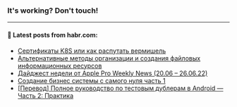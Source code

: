 ### It's working? Don't touch!

---
<!--
#### 🛠️ Technical stack:

![C++](https://img.shields.io/badge/C++-informational?logo=c%2B%2B&style=flat&logoColor=white&color=9C033A)
![Java](https://img.shields.io/badge/Java-informational?logo=java&style=flat&logoColor=white&color=007396)
![Kotlin](https://img.shields.io/badge/Kotlin-informational?logo=Kotlin&style=flat&logoColor=white&color=0095D5)
![JS](https://img.shields.io/badge/JS-informational?logo=javaScript&style=flat&logoColor=black&color=F7Df1E) <br>
![HTML5](https://img.shields.io/badge/HTML5-informational?logo=html5&style=flat&logoColor=white&color=E34F26)
![CSS3](https://img.shields.io/badge/CSS3-informational?logo=css3&style=flat&logoColor=white&color=157286)
![Sass](https://img.shields.io/badge/Saas-informational?logo=sass&style=flat&logoColor=white&color=hotpink)
![PHP](https://img.shields.io/badge/PHP-informational?logo=php&style=flat&logoColor=white&color=777BB4) <br>
![WebPAck](https://img.shields.io/badge/WebPack-informational?logo=webPack&style=flat&logoColor=white&color=FF6F00)
![Bootstrap](https://img.shields.io/badge/Bootstrap-informational?logo=Bootstrap&style=flat&logoColor=white&color=7952B3)
![MySQL](https://img.shields.io/badge/MySQL-informational?logo=MySQL&style=flat&logoColor=white&color=00f) <br>
![NodeJS](https://img.shields.io/badge/NodeJS-informational?logo=node.js&style=flat&logoColor=white&color=43853D)
![Spring](https://img.shields.io/badge/Spring-informational?logo=Spring&style=flat&logoColor=white&color=0A9EDC)
![Angular](https://img.shields.io/badge/Vue-informational?logo=vue.js&style=flat&logoColor=white&color=red)
![Git](https://img.shields.io/badge/Git-informational?logo=git&style=flat&logoColor=white&color=darkorange)

___
-->

#### 💬 Latest posts from habr.com:

<!-- BLOG-POST-LIST:START -->
- [Сертификаты K8S или как распутать вермишель](https://habr.com/ru/post/673730/?utm_source=habrahabr&utm_medium=rss&utm_campaign=673730)
- [Альтернативные методы организации и создания файловых информационных ресурсов](https://habr.com/ru/post/673720/?utm_source=habrahabr&utm_medium=rss&utm_campaign=673720)
- [Дайджест недели от Apple Pro Weekly News &lpar;20.06 – 26.06.22&rpar;](https://habr.com/ru/post/673528/?utm_source=habrahabr&utm_medium=rss&utm_campaign=673528)
- [Создание бизнес системы с самого нуля часть 1](https://habr.com/ru/post/673708/?utm_source=habrahabr&utm_medium=rss&utm_campaign=673708)
- [[Перевод] Полное руководство по тестовым дублерам в Android — Часть 2: Практика](https://habr.com/ru/post/673706/?utm_source=habrahabr&utm_medium=rss&utm_campaign=673706)
<!-- BLOG-POST-LIST:END -->
